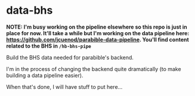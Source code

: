 # data-bhs

**NOTE: I'm busy working on the pipeline elsewhere so this repo is just in place for now. It'll take a while but I'm working on the data pipeline here: <https://github.com/jcuenod/parabible-data-pipeline>. You'll find content related to the BHS in `/hb-bhs-pipe`**

Build the BHS data needed for parabible's backend.

I'm in the process of changing the backend quite dramatically (to make building a data pipeline easier).

When that's done, I will have stuff to put here...
